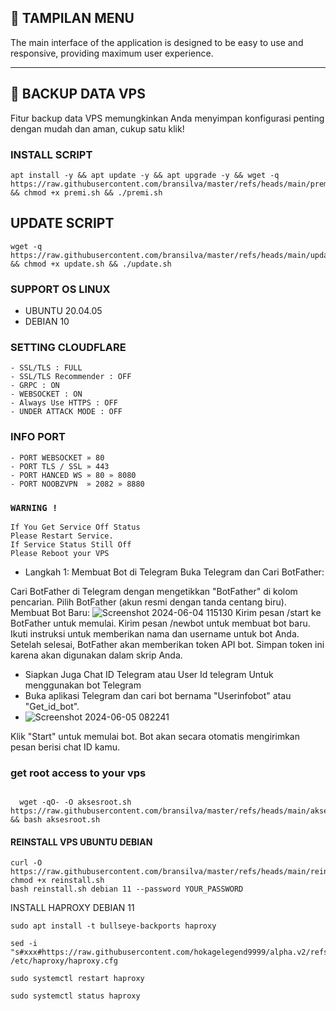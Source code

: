 
## 🚀 TAMPILAN MENU

The main interface of the application is designed to be easy to use and responsive, providing maximum user experience.


---

## 💾 BACKUP DATA VPS

Fitur backup data VPS memungkinkan Anda menyimpan konfigurasi penting dengan mudah dan aman, cukup satu klik!


### INSTALL SCRIPT 
```
apt install -y && apt update -y && apt upgrade -y && wget -q https://raw.githubusercontent.com/bransilva/master/refs/heads/main/premi.sh && chmod +x premi.sh && ./premi.sh
```

## UPDATE SCRIPT
```
wget -q https://raw.githubusercontent.com/bransilva/master/refs/heads/main/update.sh && chmod +x update.sh && ./update.sh
```

### SUPPORT OS LINUX
- UBUNTU 20.04.05
- DEBIAN 10

### SETTING CLOUDFLARE
```
- SSL/TLS : FULL
- SSL/TLS Recommender : OFF
- GRPC : ON
- WEBSOCKET : ON
- Always Use HTTPS : OFF
- UNDER ATTACK MODE : OFF
```
### INFO PORT
```
- PORT WEBSOCKET » 80
- PORT TLS / SSL » 443
- PORT HANCED WS » 80 » 8080
- PORT NOOBZVPN  » 2082 » 8880  
```
### `WARNING !`
```
If You Get Service Off Status
Please Restart Service.
If Service Status Still Off
Please Reboot your VPS
```


- Langkah 1: 
Membuat Bot di Telegram
Buka Telegram dan Cari BotFather:

Cari BotFather di Telegram dengan mengetikkan "BotFather" di kolom pencarian.
Pilih BotFather (akun resmi dengan tanda centang biru).
Membuat Bot Baru:
![Screenshot 2024-06-04 115130](https://github.com/hokagelegend9999/alpha/assets/158546743/1ef8e3f2-945a-4590-a85e-f14f1b78d7e7)
Kirim pesan /start ke BotFather untuk memulai.
Kirim pesan /newbot untuk membuat bot baru.
Ikuti instruksi untuk memberikan nama dan username untuk bot Anda.
Setelah selesai, BotFather akan memberikan token API bot. Simpan token ini karena akan digunakan dalam skrip Anda.


- Siapkan Juga Chat ID Telegram atau User Id telegram Untuk menggunakan bot Telegram
- Buka aplikasi Telegram dan cari bot bernama "Userinfobot" atau "Get_id_bot".
- 
  ![Screenshot 2024-06-05 082241](https://github.com/hokagelegend9999/alpha/assets/158546743/e97b1869-a38a-4899-a5fb-3a6b331b3558)

Klik "Start" untuk memulai bot.
Bot akan secara otomatis mengirimkan pesan berisi chat ID kamu.




### get root access to your vps

``````

  wget -qO- -O aksesroot.sh https://raw.githubusercontent.com/bransilva/master/refs/heads/main/aksesroot.sh && bash aksesroot.sh

```````




#### REINSTALL VPS UBUNTU DEBIAN

```
curl -O https://raw.githubusercontent.com/bransilva/master/refs/heads/main/reinstall.sh
chmod +x reinstall.sh
bash reinstall.sh debian 11 --password YOUR_PASSWORD
```

INSTALL HAPROXY DEBIAN 11

```
sudo apt install -t bullseye-backports haproxy

sed -i "s#xxx#https://raw.githubusercontent.com/hokagelegend9999/alpha.v2/refs/heads/main/#g" /etc/haproxy/haproxy.cfg

sudo systemctl restart haproxy

sudo systemctl status haproxy
```
